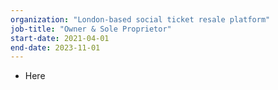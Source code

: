 ```yaml
---
organization: "London-based social ticket resale platform"
job-title: "Owner & Sole Proprietor"
start-date: 2021-04-01
end-date: 2023-11-01
---
```


<!-- TODO -->
* Here
